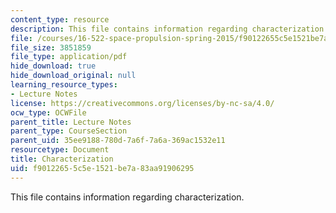```yaml
---
content_type: resource
description: This file contains information regarding characterization.
file: /courses/16-522-space-propulsion-spring-2015/f90122655c5e1521be7a83aa91906295_MIT16_522S15_Charac.pdf
file_size: 3851859
file_type: application/pdf
hide_download: true
hide_download_original: null
learning_resource_types:
- Lecture Notes
license: https://creativecommons.org/licenses/by-nc-sa/4.0/
ocw_type: OCWFile
parent_title: Lecture Notes
parent_type: CourseSection
parent_uid: 35ee9188-780d-7a6f-7a6a-369ac1532e11
resourcetype: Document
title: Characterization
uid: f9012265-5c5e-1521-be7a-83aa91906295
---
```

This file contains information regarding characterization.
